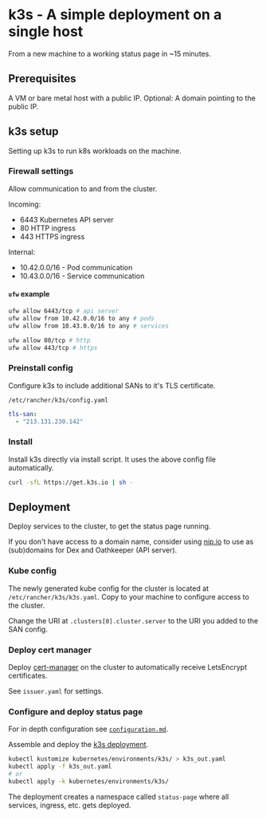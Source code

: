 # k3s - A simple deployment on a single host

From a new machine to a working status page in ~15 minutes.

## Prerequisites

A VM or bare metal host with a public IP. Optional: A domain pointing to the public IP.

## k3s setup

Setting up k3s to run k8s workloads on the machine.

### Firewall settings

Allow communication to and from the cluster.

Incoming:

- 6443 Kubernetes API server
- 80 HTTP ingress
- 443 HTTPS ingress

Internal:

- 10.42.0.0/16 - Pod communication
- 10.43.0.0/16 - Service communication

#### `ufw` example

```bash
ufw allow 6443/tcp # api server
ufw allow from 10.42.0.0/16 to any # pods
ufw allow from 10.43.0.0/16 to any # services

ufw allow 80/tcp # http
ufw allow 443/tcp # https
```

### Preinstall config

Configure k3s to include additional SANs to it's TLS certificate.

`/etc/rancher/k3s/config.yaml`

```yaml
tls-san:
  - "213.131.230.142"
```

### Install

Install k3s directly via install script. It uses the above config file automatically.

```bash
curl -sfL https://get.k3s.io | sh -
```

## Deployment

Deploy services to the cluster, to get the status page running.

If you don't have access to a domain name, consider using [nip.io](https://nip.io/) to use as (sub)domains for Dex and Oathkeeper (API server).

### Kube config

The newly generated kube config for the cluster is located at `/etc/rancher/k3s/k3s.yaml`. Copy to your machine to configure access to the cluster.

Change the URI at `.clusters[0].cluster.server` to the URI you added to the SAN config.

### Deploy cert manager

Deploy [cert-manager](https://cert-manager.io/docs/installation/kubectl/) on the cluster to automatically receive LetsEncrypt certificates.

See `issuer.yaml` for settings.

### Configure and deploy status page

For in depth configuration see [`configuration.md`](configuration.md).

Assemble and deploy the [k3s deployment](../kubernetes/environments/k3s/kustomization.yaml).

```bash
kubectl kustomize kubernetes/environments/k3s/ > k3s_out.yaml
kubectl apply -f k3s_out.yaml
# or
kubectl apply -k kubernetes/environments/k3s/
```

The deployment creates a namespace called `status-page` where all services, ingress, etc. gets deployed.
